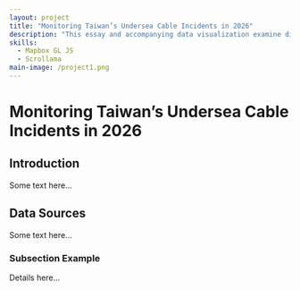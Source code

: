 ```yaml
---
layout: project
title: "Monitoring Taiwan’s Undersea Cable Incidents in 2026"
description: "This essay and accompanying data visualization examine disturbances in Taiwan’s undersea internet cable network. Using Taiwanese government reports, local media, and English-language sources, the project compiles a database of incidents and analyzes their potential geopolitical implications. The visualization highlights patterns in location, timing, and suspected causes."
skills: 
  - Mapbox GL JS
  - Scrollama
main-image: /project1.png
---
```

# Monitoring Taiwan’s Undersea Cable Incidents in 2026

## Introduction
Some text here...

## Data Sources
Some text here...

### Subsection Example
Details here...
